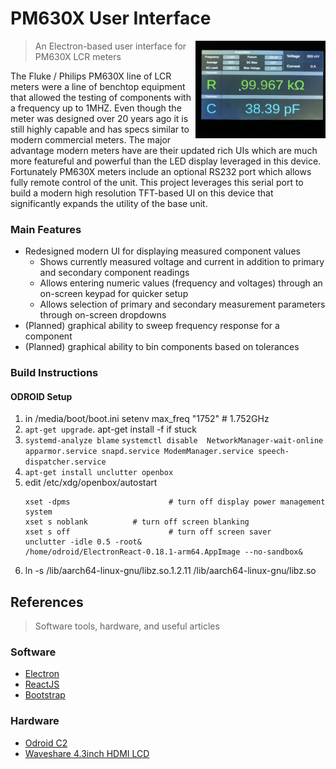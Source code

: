 
# PM630X User Interface

<img src="https://raw.githubusercontent.com/dretay/pm6306_remote/master/IMG_4582.jpg" align="right" width="208">

> An Electron-based user interface for PM630X LCR meters


The Fluke / Philips PM630X line of LCR meters were a line of benchtop equipment that allowed the testing of components with a frequency up to 1MHZ. Even though the meter was designed over 20 years ago it is still highly capable and has specs similar to modern commercial meters. The major advantage modern meters have are their updated rich UIs which are much more featureful and powerful than the LED display leveraged in this device. Fortunately PM630X meters include an optional RS232 port which allows fully remote control of the unit. This project leverages this serial port to build a modern high resolution TFT-based UI
on this device that significantly expands the utility of the base unit. 

### Main Features ###
- Redesigned modern UI for displaying measured component values
  - Shows currently measured voltage and current in addition to primary and secondary component readings
  - Allows entering numeric values (frequency and voltages) through an on-screen keypad for quicker setup
  - Allows selection of primary and secondary measurement parameters through on-screen dropdowns
- (Planned) graphical ability to sweep frequency response for a component
- (Planned) graphical ability to bin components based on tolerances

### Build Instructions ###
#### ODROID Setup
 1.  in /media/boot/boot.ini setenv max_freq "1752"  # 1.752GHz
 2. `apt-get upgrade`. apt-get install -f if stuck
 3. `systemd-analyze blame`
	`systemctl disable  NetworkManager-wait-online apparmor.service snapd.service ModemManager.service speech-dispatcher.service`
4. `apt-get install unclutter openbox`
5. edit /etc/xdg/openbox/autostart
	```
	xset -dpms                      # turn off display power management system
	xset s noblank          # turn off screen blanking
	xset s off                      # turn off screen saver
	unclutter -idle 0.5 -root&
	/home/odroid/ElectronReact-0.18.1-arm64.AppImage --no-sandbox&
	```
6. ln -s /lib/aarch64-linux-gnu/libz.so.1.2.11 /lib/aarch64-linux-gnu/libz.so

## References
> Software tools, hardware, and useful articles

### Software ###
- [Electron](https://electronjs.org/)
- [ReactJS](https://reactjs.org/)
- [Bootstrap](https://getbootstrap.com/) 

### Hardware ###
- [Odroid C2](https://wiki.odroid.com/odroid-c2/odroid-c2)
- [Waveshare 4.3inch HDMI LCD](https://www.waveshare.com/4.3inch-hdmi-lcd-b.htm)
